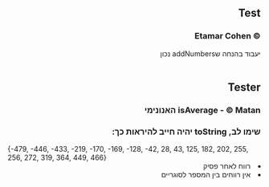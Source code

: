 <div dir="rtl">
  
## Test
### © Etamar Cohen
יעבוד בהנחה שaddNumbers נכון <br>
<br>

## Tester
### isAverage - © Matan האנונימי
### שימו לב, toString יהיה חייב להיראות כך:

<div dir="ltr">
{-479, -446, -433, -219, -170, -169, -128, -42, 28, 43, 125, 182, 202, 255, 256, 272, 319, 364, 449, 466} <br>
</div>
<li> רווח לאחר פסיק
<li>  אין רווחים בין המספר לסוגריים
